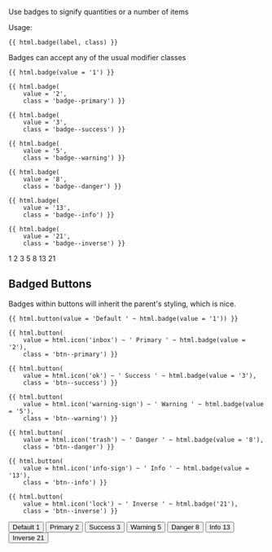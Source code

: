 Use badges to signify quantities or a number of items

Usage:

	{{ html.badge(label, class) }}
	
Badges can accept any of the usual modifier classes
	
	{{ html.badge(value = '1') }}
	
	{{ html.badge(
		value = '2', 
		class = 'badge--primary') }}

	{{ html.badge(
		value = '3', 
		class = 'badge--success') }}

	{{ html.badge(
		value = '5', 
		class = 'badge--warning') }}

	{{ html.badge(
		value = '8', 
		class = 'badge--danger') }}

	{{ html.badge(
		value = '13', 
		class = 'badge--info') }}

	{{ html.badge(
		value = '21', 
		class = 'badge--inverse') }}
	
<span class="badge">1</span> <span class="badge badge--primary">2</span> <span class="badge badge--success">3</span> <span class="badge badge--warning">5</span> <span class="badge badge--danger">8</span> <span class="badge badge--info">13</span> <span class="badge badge--inverse">21</span> 


## Badged Buttons

Badges within buttons will inherit the parent's styling, which is nice.

	{{ html.button(value = 'Default ' ~ html.badge(value = '1')) }}

    {{ html.button(
    	value = html.icon('inbox') ~ ' Primary ' ~ html.badge(value = '2'), 
    	class = 'btn--primary') }}

    {{ html.button(
    	value = html.icon('ok') ~ ' Success ' ~ html.badge(value = '3'), 
    	class = 'btn--success') }}

    {{ html.button(
    	value = html.icon('warning-sign') ~ ' Warning ' ~ html.badge(value = '5'), 
    	class = 'btn--warning') }}

    {{ html.button(
    	value = html.icon('trash') ~ ' Danger ' ~ html.badge(value = '8'), 
    	class = 'btn--danger') }}

    {{ html.button(
    	value = html.icon('info-sign') ~ ' Info ' ~ html.badge(value = '13'), 
    	class = 'btn--info') }}

    {{ html.button(
    	value = html.icon('lock') ~ ' Inverse ' ~ html.badge('21'), 
    	class = 'btn--inverse') }}

<p>
	<button class="btn">Default <span class="badge">1</span></button>
	<button class="btn btn--primary"><i class="icon-inbox"></i> Primary <span class="badge ">2</span></button>
	<button class="btn btn--success"><i class="icon-ok"></i> Success <span class="badge ">3</span></button>
	<button class="btn btn--warning"><i class="icon-warning-sign"></i> Warning <span class="badge ">5</span></button>
	<button class="btn btn--danger"><i class="icon-trash"></i> Danger <span class="badge ">8</span></button>
	<button class="btn btn--info"><i class="icon-info-sign"></i> Info <span class="badge ">13</span></button>
	<button class="btn btn--inverse"><i class="icon-lock"></i> Inverse <span class="badge ">21</span></button>
</p>